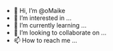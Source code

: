 - 👋 Hi, I’m @oMaike
- 👀 I’m interested in ...
- 🌱 I’m currently learning ...
- 💞️ I’m looking to collaborate on ...
- 📫 How to reach me ...

<!---
oMaike/oMaike is a ✨ special ✨ repository because its `README.md` (this file) appears on your GitHub profile.
You can click the Preview link to take a look at your changes.
--->
